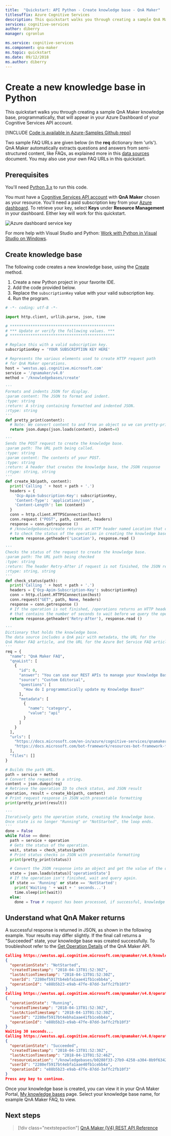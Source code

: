 ```yaml
---
title:  "Quickstart: API Python - Create knowledge base - QnA Maker"
titlesuffix: Azure Cognitive Services 
description: This quickstart walks you through creating a sample QnA Maker knowledge base, programmatically, that will appear in your Azure Dashboard of your Cognitive Services API account.
services: cognitive-services
author: diberry
manager: cgronlun

ms.service: cognitive-services
ms.component: qna-maker
ms.topic: quickstart
ms.date: 09/12/2018
ms.author: diberry
---
```


# Create a new knowledge base in Python

This quickstart walks you through creating a sample QnA Maker knowledge base, programmatically, that will appear in your Azure Dashboard of your Cognitive Services API account.

[!INCLUDE [Code is available in Azure-Samples Github repo](../../../../includes/cognitive-services-qnamaker-python-repo-note.md)]

Two sample FAQ URLs are given below (in the **req** dictionary item 'urls'). QnA Maker automatically extracts questions and answers from semi-structured content, like FAQs, as explained more in this [data sources](../Concepts/data-sources-supported.md) document. You may also use your own FAQ URLs in this quickstart.

## Prerequisites

You'll need [Python 3.x](https://www.python.org/downloads/) to run this code.

You must have a [Cognitive Services API account](https://docs.microsoft.com/azure/cognitive-services/cognitive-services-apis-create-account) with **QnA Maker** chosen as your resource. You'll need a paid subscription key from your [Azure dashboard](https://ms.portal.azure.com/). To retrieve your key, select **Keys** under **Resource Management** in your dashboard. Either key will work for this quickstart.

![Azure dashboard service key](../media/sub-key.png)

For more help with Visual Studio and Python: [Work with Python in Visual Studio on Windows](https://docs.microsoft.com/visualstudio/python/overview-of-python-tools-for-visual-studio).

## Create knowledge base

The following code creates a new knowledge base, using the [Create](https://westus.dev.cognitive.microsoft.com/docs/services/5a93fcf85b4ccd136866eb37/operations/5ac266295b4ccd1554da75ff) method.

1. Create a new Python project in your favorite IDE.
2. Add the code provided below.
3. Replace the `subscriptionKey` value with your valid subscription key.
4. Run the program.

```python
# -*- coding: utf-8 -*-

import http.client, urllib.parse, json, time

# **********************************************
# *** Update or verify the following values. ***
# **********************************************

# Replace this with a valid subscription key.
subscriptionKey = 'YOUR SUBSCRIPTION KEY HERE'

# Represents the various elements used to create HTTP request path
# for QnA Maker operations.
host = 'westus.api.cognitive.microsoft.com'
service = '/qnamaker/v4.0'
method = '/knowledgebases/create'

'''
Formats and indents JSON for display.
:param content: The JSON to format and indent.
:type: string
:return: A string containing formatted and indented JSON.
:rtype: string
'''
def pretty_print(content):
  # Note: We convert content to and from an object so we can pretty-print it.
  return json.dumps(json.loads(content), indent=4)

'''
Sends the POST request to create the knowledge base.
:param path: The URL path being called.
:type: string
:param content: The contents of your POST.
:type: string
:return: A header that creates the knowledge base, the JSON response
:rtype: string, string
'''
def create_kb(path, content):
  print('Calling ' + host + path + '.')
  headers = {
    'Ocp-Apim-Subscription-Key': subscriptionKey,
    'Content-Type': 'application/json',
    'Content-Length': len (content)
  }
  conn = http.client.HTTPSConnection(host)
  conn.request ("POST", path, content, headers)
  response = conn.getresponse ()
  # /knowledgebases/create returns an HTTP header named Location that contains a URL
  # to check the status of the operation in creating the knowledge base.
  return response.getheader('Location'), response.read ()

'''
Checks the status of the request to create the knowledge base.
:param path: The URL path being checked
:type: string
:return: The header Retry-After if request is not finished, the JSON response
:rtype: string, string
'''
def check_status(path):
  print('Calling ' + host + path + '.')
  headers = {'Ocp-Apim-Subscription-Key': subscriptionKey}
  conn = http.client.HTTPSConnection(host)
  conn.request("GET", path, None, headers)
  response = conn.getresponse ()
  # If the operation is not finished, /operations returns an HTTP header named Retry-After
  # that contains the number of seconds to wait before we query the operation again.
  return response.getheader('Retry-After'), response.read ()

'''
Dictionary that holds the knowledge base.
The data source includes a QnA pair with metadata, the URL for the
QnA Maker FAQ article, and the URL for the Azure Bot Service FAQ article.
'''
req = {
  "name": "QnA Maker FAQ",
  "qnaList": [
    {
      "id": 0,
      "answer": "You can use our REST APIs to manage your Knowledge Base. See here for details: https://westus.dev.cognitive.microsoft.com/docs/services/58994a073d9e04097c7ba6fe/operations/58994a073d9e041ad42d9baa",
      "source": "Custom Editorial",
      "questions": [
        "How do I programmatically update my Knowledge Base?"
      ],
      "metadata": [
        {
          "name": "category",
          "value": "api"
        }
      ]
    }
  ],
  "urls": [
    "https://docs.microsoft.com/en-in/azure/cognitive-services/qnamaker/faqs",
    "https://docs.microsoft.com/bot-framework/resources-bot-framework-faq"
  ],
  "files": []
}

# Builds the path URL.
path = service + method
# Convert the request to a string.
content = json.dumps(req)
# Retrieve the operation ID to check status, and JSON result
operation, result = create_kb(path, content)
# Print request response in JSON with presentable formatting
print(pretty_print(result))

'''
Iteratively gets the operation state, creating the knowledge base.
Once state is no longer "Running" or "NotStarted", the loop ends.
'''
done = False
while False == done:
  path = service + operation
  # Gets the status of the operation.
  wait, status = check_status(path)
  # Print status checks in JSON with presentable formatting
  print(pretty_print(status))

  # Convert the JSON response into an object and get the value of the operationState field.
  state = json.loads(status)['operationState']
  # If the operation isn't finished, wait and query again.
  if state == 'Running' or state == 'NotStarted':
    print('Waiting ' + wait + ' seconds...')
    time.sleep(int(wait))
  else:
    done = True # request has been processed, if successful, knowledge base is created
```

## Understand what QnA Maker returns

A successful response is returned in JSON, as shown in the following example. Your results may differ slightly. If the final call returns a "Succeeded" state, your knowledge base was created successfully. To troubleshoot refer to the [Get Operation Details](https://westus.dev.cognitive.microsoft.com/docs/services/5a93fcf85b4ccd136866eb37/operations/operations_getoperationdetails) of the QnA Maker API.

```json
Calling https://westus.api.cognitive.microsoft.com/qnamaker/v4.0/knowledgebases/create.
{
  "operationState": "NotStarted",
  "createdTimestamp": "2018-04-13T01:52:30Z",
  "lastActionTimestamp": "2018-04-13T01:52:30Z",
  "userId": "2280ef5917tb4ebfa1aae41fb1cebb4a",
  "operationId": "e88b5b23-e9ab-47fe-87dd-3affc2fb10f3"
}
Calling https://westus.api.cognitive.microsoft.com/qnamaker/v4.0/operations/d9d40918-01bd-49f4-88b4-129fbc434c94.
{
  "operationState": "Running",
  "createdTimestamp": "2018-04-13T01:52:30Z",
  "lastActionTimestamp": "2018-04-13T01:52:30Z",
  "userId": "2280ef5917bt4ebha1aae41fb1cebb4a",
  "operationId": "e88b5b23-e9ab-47fe-87dd-3affc2fb10f3"
}
Waiting 30 seconds...
Calling https://westus.api.cognitive.microsoft.com/qnamaker/v4.0/operations/d9d40918-01bd-49f4-88b4-129fbc434c94.
{
  "operationState": "Succeeded",
  "createdTimestamp": "2018-04-13T01:52:30Z",
  "lastActionTimestamp": "2018-04-13T01:52:46Z",
  "resourceLocation": "/knowledgebases/b0288f33-27b9-4258-a304-8b9f63427dad",
  "userId": "2280ef5917bt4ebfa1aae40fb1cebb4a",
  "operationId": "e88b5b23-e9ab-47fe-87dd-3affc2fb10f3"
}
Press any key to continue.
```

Once your knowledge base is created, you can view it in your QnA Maker Portal, [My knowledge bases](https://www.qnamaker.ai/Home/MyServices) page. Select your knowledge base name, for example QnA Maker FAQ, to view.

## Next steps

> [!div class="nextstepaction"]
> [QnA Maker (V4) REST API Reference](https://westus.dev.cognitive.microsoft.com/docs/services/5a93fcf85b4ccd136866eb37/operations/5ac266295b4ccd1554da75ff)